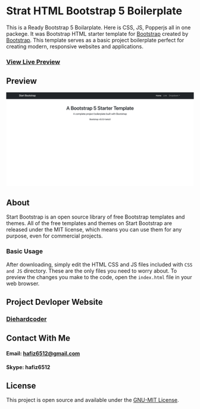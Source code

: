 # Strat HTML Bootstrap 5 Boilerplate
 This is a Ready Bootstrap 5 Boilarplate. Here is CSS, JS, Popperjs all in one packege. It was Bootstrap HTML starter template for [Bootstrap](https://getbootstrap.com/) created by [Bootstrap](https://getbootstrap.com). This template serves as a basic project boilerplate perfect for creating modern, responsive websites and applications.


### [View Live Preview](https://hafiz6512.github.io/HTML-Bootstrap-5-Boilerplate/)

## Preview

![Bootstrap screenshot](https://github.com/hafiz6512/HTML-Bootstrap-5-Boilerplate/blob/main/bootstrap-5-screenshot.png)


## About

Start Bootstrap is an open source library of free Bootstrap templates and themes. All of the free templates and themes on Start Bootstrap are released under the MIT license, which means you can use them for any purpose, even for commercial projects.

### Basic Usage

After downloading, simply edit the HTML CSS and JS files included with `CSS and JS` directory. These are the only files you need to worry about. To preview the changes you make to the code, open the `index.html` file in your web browser.


## Project Devloper Website
### [Diehardcoder](http://diehardcoder.com)

## Contact With Me
#### Email: hafiz6512@gmail.com
#### Skype: hafiz6512

## License

This project is open source and available under the [GNU-MIT License](./LICENSE).